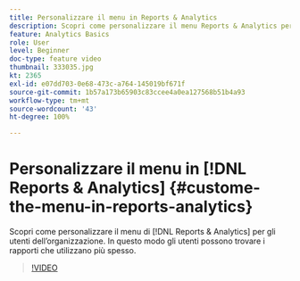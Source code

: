 ```yaml
---
title: Personalizzare il menu in Reports & Analytics
description: Scopri come personalizzare il menu Reports & Analytics per gli utenti dell’organizzazione.
feature: Analytics Basics
role: User
level: Beginner
doc-type: feature video
thumbnail: 333035.jpg
kt: 2365
exl-id: e07dd703-0e68-473c-a764-145019bf671f
source-git-commit: 1b57a173b65903c83ccee4a0ea127568b51b4a93
workflow-type: tm+mt
source-wordcount: '43'
ht-degree: 100%

---
```


# Personalizzare il menu in [!DNL Reports & Analytics] {#custome-the-menu-in-reports-analytics}

Scopri come personalizzare il menu di [!DNL Reports & Analytics] per gli utenti dell’organizzazione. In questo modo gli utenti possono trovare i rapporti che utilizzano più spesso.

>[!VIDEO](https://video.tv.adobe.com/v/333035/?quality=12)
